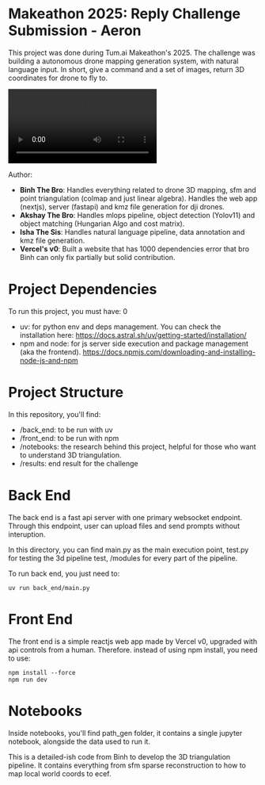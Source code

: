 # Makeathon 2025: Reply Challenge Submission - Aeron

This project was done during Tum.ai Makeathon's 2025. The challenge was building a autonomous drone mapping generation system, with natural language input. In short, give a command and a set of images, return 3D coordinates for drone to fly to.

![](./media/Aeron-Demo-Video.mp4)

Author:

- **Binh The Bro**: Handles everything related to drone 3D mapping, sfm and point triangulation (colmap and just linear algebra). Handles the web app (nextjs), server (fastapi) and kmz file generation for dji drones.
- **Akshay The Bro**: Handles mlops pipeline, object detection (Yolov11) and object matching (Hungarian Algo and cost matrix).
- **Isha The Sis**: Handles natural language pipeline, data annotation and kmz file generation.
- **Vercel's v0**: Built a website that has 1000 dependencies error that bro Binh can only fix partially but solid contribution.

# Project Dependencies

To run this project, you must have:
0

- uv: for python env and deps management. You can check the installation here: https://docs.astral.sh/uv/getting-started/installation/
- npm and node: for js server side execution and package management (aka the frontend). https://docs.npmjs.com/downloading-and-installing-node-js-and-npm

# Project Structure

In this repository, you'll find:

- /back_end: to be run with uv
- /front_end: to be run with npm
- /notebooks: the research behind this project, helpful for those who want to understand 3D triangulation.
- /results: end result for the challenge

# Back End

The back end is a fast api server with one primary websocket endpoint. Through this endpoint, user can upload files and send prompts without interuption.

In this directory, you can find main.py as the main execution point, test.py for testing the 3d pipeline test, /modules for every part of the pipeline.

To run back end, you just need to:

```
uv run back_end/main.py
```

# Front End

The front end is a simple reactjs web app made by Vercel v0, upgraded with api controls from a human. Therefore. instead of using npm install, you need to use:

```
npm install --force
npm run dev
```

# Notebooks

Inside notebooks, you'll find path_gen folder, it contains a single jupyter notebook, alongside the data used to run it.

This is a detailed-ish code from Binh to develop the 3D triangulation pipeline. It contains everything from sfm sparse reconstruction to how to map local world coords to ecef.
